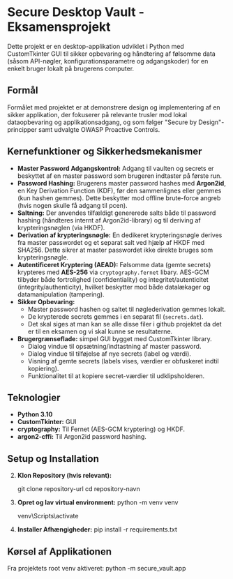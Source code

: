 # Secure Desktop Vault - Eksamensprojekt

Dette projekt er en desktop-applikation udviklet i Python med CustomTkinter GUI til sikker opbevaring og håndtering af følsomme data (såsom API-nøgler, konfigurationsparametre og adgangskoder) for en enkelt bruger lokalt på brugerens computer.

## Formål

Formålet med projektet er at demonstrere design og implementering af en sikker applikation, der fokuserer på relevante trusler mod lokal dataopbevaring og applikationsadgang, og som følger "Secure by Design"-principper samt udvalgte OWASP Proactive Controls.

## Kernefunktioner og Sikkerhedsmekanismer

*   **Master Password Adgangskontrol:** Adgang til vaulten og secrets er beskyttet af en master password som brugeren indtaster på første run.
*   **Password Hashing:** Brugerens master password hashes med **Argon2id**, en Key Derivation Function (KDF), før den sammenlignes eller gemmes (kun hashen gemmes). Dette beskytter mod offline brute-force angreb (hvis nogen skulle få adgang til pcen).
*   **Saltning:** Der anvendes tilfældigt genererede salts både til password hashing (håndteres internt af Argon2id-library) og til deriving af krypteringsnøglen (via HKDF).
*   **Derivation af krypteringsnøgle:** En dedikeret krypteringsnøgle derives fra master passwordet og et separat salt ved hjælp af HKDF med SHA256. Dette sikrer at master passwordet ikke direkte bruges som krypteringsnøgle.
*   **Autentificeret Kryptering (AEAD):** Følsomme data (gemte secrets) krypteres med **AES-256** via `cryptography.fernet` libary. AES-GCM tilbyder både fortrolighed (confidentiality) og integritet/autenticitet (integrity/authenticity), hvilket beskytter mod både datalækager og datamanipulation (tampering).
*   **Sikker Opbevaring:**
    *   Master password hashen og saltet til nøglederivation gemmes lokalt.
    *   De krypterede secrets gemmes i en separat fil (`secrets.dat`).
    *   Det skal siges at man kan se alle disse filer i github projektet da det er til en eksamen og vi skal kunne se resultaterne.
*   **Brugergrænseflade:** simpel GUI bygget med CustomTkinter library.
    *   Dialog vindue til opsætning/indtastning af master password.
    *   Dialog vindue til tilføjelse af nye secrets (label og værdi).
    *   Visning af gemte secrets (labels vises, værdier er obfuskeret indtil kopiering).
    *   Funktionalitet til at kopiere secret-værdier til udklipsholderen.

## Teknologier

*   **Python 3.10**
*   **CustomTkinter:** GUI
*   **cryptography:** Til Fernet (AES-GCM kryptering) og HKDF.
*   **argon2-cffi:** Til Argon2id password hashing.

## Setup og Installation

2.  **Klon Repository (hvis relevant):**

    git clone repository-url
    cd repository-navn

3.  **Opret og lav virtual environment:**
    python -m venv venv

    venv\Scripts\activate

4.  **Installer Afhængigheder:**
    pip install -r requirements.txt

## Kørsel af Applikationen
Fra projektets root venv aktiveret:
python -m secure_vault.app